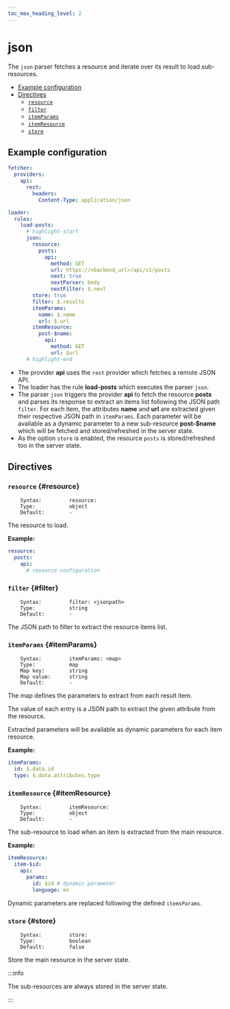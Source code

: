 ```yaml
---
toc_max_heading_level: 2
---
```


# json

The `json` parser fetches a resource and iterate over its result to load sub-resources.

- [Example configuration](#example-configuration)
- [Directives](#directives)
  - [`resource`](#resource)
  - [`filter`](#filter)
  - [`itemParams`](#itemParams)
  - [`itemResource`](#itemResource)
  - [`store`](#store)

## Example configuration

```yaml
fetcher:
  providers:
    api:
      rest:
        headers:
          Content-Type: application/json

loader:
  rules:
    load-posts:
      # highlight-start
      json:
        resource:
          posts:
            api:
              method: GET
              url: https://<backend_url>/api/v1/posts
              next: true
              nextParser: body
              nextFilter: $.next
        store: true
        filter: $.results
        itemParams:
          name: $.name
          url: $.url
        itemResource:
          post-$name:
            api:
              method: GET
              url: $url
      # highlight-end
```

- The provider **api** uses the `rest` provider which fetches a remote JSON API.
- The loader has the rule **load-posts** which executes the parser `json`.
- The parser `json` triggers the provider **api** to fetch the resource **posts** and parses its response to extract an items list following the JSON path `filter`. For each item, the attributes **name** and **url** are extracted given their respective JSON path in `itemParams`. Each parameter will be available as a dynamic parameter to a new sub-resource **post-$name** which will be fetched and stored/refreshed in the server state.
- As the option `store` is enabled, the resource `posts` is stored/refreshed too in the server state.

## Directives

### `resource` {#resource}

```
    Syntax:         resource:
    Type:           object
    Default:        -
```

The resource to load.

**Example:**

```yaml
resource:
  posts:
    api:
      # resource configuration
```

### `filter` {#filter}

```
    Syntax:         filter: <jsonpath>
    Type:           string
    Default:        -
```

The JSON path to filter to extract the resource items list.

### `itemParams` {#itemParams}

```
    Syntax:         itemParams: <map>
    Type:           map
    Map key:        string
    Map value:      string
    Default:        -
```

The map defines the parameters to extract from each result item.

The value of each entry is a JSON path to extract the given attribute from the resource.

Extracted parameters will be available as dynamic parameters for each item resource.

**Example:**

```yaml
itemParams:
  id: $.data.id
  type: $.data.attributes.type
```

### `itemResource` {#itemResource}

```
    Syntax:         itemResource:
    Type:           object
    Default:        -
```

The sub-resource to load when an item is extracted from the main resource.

**Example:**

```yaml
itemResource:
  item-$id:
    api:
      params:
        id: $id # dynamic parameter
        language: en
```

Dynamic parameters are replaced following the defined `itemsParams`.

### `store` {#store}

```
    Syntax:         store:
    Type:           boolean
    Default:        false
```

Store the main resource in the server state.

:::info

The sub-resources are always stored in the server state.

:::
